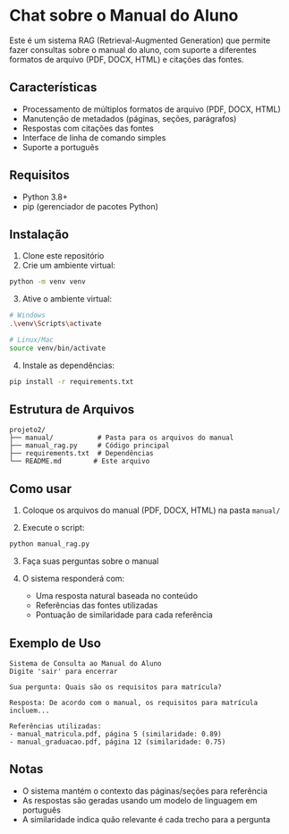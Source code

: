 # Chat sobre o Manual do Aluno

Este é um sistema RAG (Retrieval-Augmented Generation) que permite fazer consultas sobre o manual do aluno, com suporte a diferentes formatos de arquivo (PDF, DOCX, HTML) e citações das fontes.

## Características

- Processamento de múltiplos formatos de arquivo (PDF, DOCX, HTML)
- Manutenção de metadados (páginas, seções, parágrafos)
- Respostas com citações das fontes
- Interface de linha de comando simples
- Suporte a português

## Requisitos

- Python 3.8+
- pip (gerenciador de pacotes Python)

## Instalação

1. Clone este repositório
2. Crie um ambiente virtual:
```bash
python -m venv venv
```

3. Ative o ambiente virtual:
```bash
# Windows
.\venv\Scripts\activate

# Linux/Mac
source venv/bin/activate
```

4. Instale as dependências:
```bash
pip install -r requirements.txt
```

## Estrutura de Arquivos

```
projeto2/
├── manual/           # Pasta para os arquivos do manual
├── manual_rag.py     # Código principal
├── requirements.txt  # Dependências
└── README.md        # Este arquivo
```

## Como usar

1. Coloque os arquivos do manual (PDF, DOCX, HTML) na pasta `manual/`

2. Execute o script:
```bash
python manual_rag.py
```

3. Faça suas perguntas sobre o manual

4. O sistema responderá com:
   - Uma resposta natural baseada no conteúdo
   - Referências das fontes utilizadas
   - Pontuação de similaridade para cada referência

## Exemplo de Uso

```
Sistema de Consulta ao Manual do Aluno
Digite 'sair' para encerrar

Sua pergunta: Quais são os requisitos para matrícula?

Resposta: De acordo com o manual, os requisitos para matrícula incluem...

Referências utilizadas:
- manual_matricula.pdf, página 5 (similaridade: 0.89)
- manual_graduacao.pdf, página 12 (similaridade: 0.75)
```

## Notas

- O sistema mantém o contexto das páginas/seções para referência
- As respostas são geradas usando um modelo de linguagem em português
- A similaridade indica quão relevante é cada trecho para a pergunta 